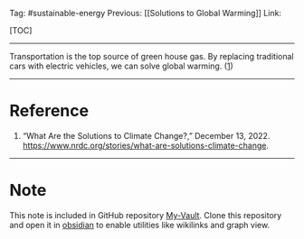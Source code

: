 Tag: #sustainable-energy 
Previous: [[Solutions to Global Warming]]
Link: 

[TOC]

---

Transportation is the top source of green house gas. By replacing traditional cars with electric vehicles, we can solve global warming. (<u>1</u>)

---

# Reference

1. “What Are the Solutions to Climate Change?,” December 13, 2022. https://www.nrdc.org/stories/what-are-solutions-climate-change.

---

# Note

This note is included in GitHub repository [My-Vault](https://github.com/LittleD3092/My-Vault.git). Clone this repository and open it in [obsidian](https://obsidian.md/) to enable utilities like wikilinks and graph view.